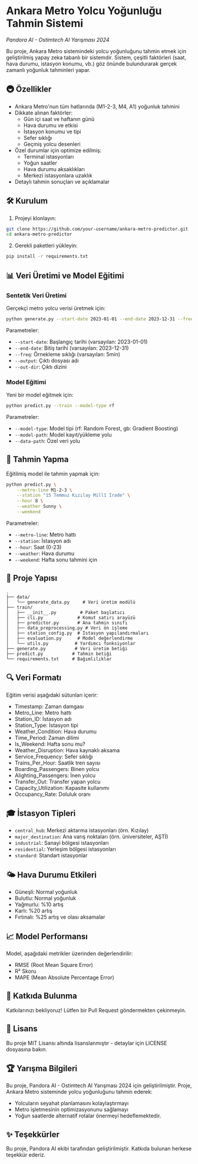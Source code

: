 # Ankara Metro Yolcu Yoğunluğu Tahmin Sistemi

*Pandora AI - Ostimtech AI Yarışması 2024*

Bu proje, Ankara Metro sistemindeki yolcu yoğunluğunu tahmin etmek için geliştirilmiş yapay zeka tabanlı bir sistemdir. Sistem, çeşitli faktörleri (saat, hava durumu, istasyon konumu, vb.) göz önünde bulundurarak gerçek zamanlı yoğunluk tahminleri yapar.

## 🚇 Özellikler

- Ankara Metro'nun tüm hatlarında (M1-2-3, M4, A1) yoğunluk tahmini
- Dikkate alınan faktörler:
  - Gün içi saat ve haftanın günü
  - Hava durumu ve etkisi
  - İstasyon konumu ve tipi
  - Sefer sıklığı
  - Geçmiş yolcu desenleri
- Özel durumlar için optimize edilmiş:
  - Terminal istasyonları
  - Yoğun saatler
  - Hava durumu aksaklıkları
  - Merkezi istasyonlara uzaklık
- Detaylı tahmin sonuçları ve açıklamalar

## 🛠️ Kurulum

1. Projeyi klonlayın:
```bash
git clone https://github.com/your-username/ankara-metro-predictor.git
cd ankara-metro-predictor
```

2. Gerekli paketleri yükleyin:
```bash
pip install -r requirements.txt
```

## 📊 Veri Üretimi ve Model Eğitimi

### Sentetik Veri Üretimi

Gerçekçi metro yolcu verisi üretmek için:

```bash
python generate.py --start-date 2023-01-01 --end-date 2023-12-31 --freq 5min
```

Parametreler:
- `--start-date`: Başlangıç tarihi (varsayılan: 2023-01-01)
- `--end-date`: Bitiş tarihi (varsayılan: 2023-12-31)
- `--freq`: Örnekleme sıklığı (varsayılan: 5min)
- `--output`: Çıktı dosyası adı
- `--out-dir`: Çıktı dizini

### Model Eğitimi

Yeni bir model eğitmek için:

```bash
python predict.py --train --model-type rf
```

Parametreler:
- `--model-type`: Model tipi (rf: Random Forest, gb: Gradient Boosting)
- `--model-path`: Model kayıt/yükleme yolu
- `--data-path`: Özel veri yolu

## 🎯 Tahmin Yapma

Eğitilmiş model ile tahmin yapmak için:

```bash
python predict.py \
    --metro-line M1-2-3 \
    --station "15 Temmuz Kızılay Millî İrade" \
    --hour 8 \
    --weather Sunny \
    --weekend
```

Parametreler:
- `--metro-line`: Metro hattı
- `--station`: İstasyon adı
- `--hour`: Saat (0-23)
- `--weather`: Hava durumu
- `--weekend`: Hafta sonu tahmini için

## 📁 Proje Yapısı

```
.
├── data/
│   └── generate_data.py     # Veri üretim modülü
├── train/
│   ├── __init__.py         # Paket başlatıcı
│   ├── cli.py             # Komut satırı arayüzü
│   ├── predictor.py       # Ana tahmin sınıfı
│   ├── data_preprocessing.py # Veri ön işleme
│   ├── station_config.py  # İstasyon yapılandırmaları
│   ├── evaluation.py      # Model değerlendirme
│   └── utils.py          # Yardımcı fonksiyonlar
├── generate.py           # Veri üretim betiği
├── predict.py           # Tahmin betiği
└── requirements.txt     # Bağımlılıklar
```

## 🔍 Veri Formatı

Eğitim verisi aşağıdaki sütunları içerir:
- Timestamp: Zaman damgası
- Metro_Line: Metro hattı
- Station_ID: İstasyon adı
- Station_Type: İstasyon tipi
- Weather_Condition: Hava durumu
- Time_Period: Zaman dilimi
- Is_Weekend: Hafta sonu mu?
- Weather_Disruption: Hava kaynaklı aksama
- Service_Frequency: Sefer sıklığı
- Trains_Per_Hour: Saatlik tren sayısı
- Boarding_Passengers: Binen yolcu
- Alighting_Passengers: İnen yolcu
- Transfer_Out: Transfer yapan yolcu
- Capacity_Utilization: Kapasite kullanımı
- Occupancy_Rate: Doluluk oranı

## 🎓 İstasyon Tipleri

- `central_hub`: Merkezi aktarma istasyonları (örn. Kızılay)
- `major_destination`: Ana varış noktaları (örn. üniversiteler, AŞTİ)
- `industrial`: Sanayi bölgesi istasyonları
- `residential`: Yerleşim bölgesi istasyonları
- `standard`: Standart istasyonlar

## 🌤️ Hava Durumu Etkileri

- Güneşli: Normal yoğunluk
- Bulutlu: Normal yoğunluk
- Yağmurlu: %10 artış
- Karlı: %20 artış
- Fırtınalı: %25 artış ve olası aksamalar

## 📈 Model Performansı

Model, aşağıdaki metrikler üzerinden değerlendirilir:
- RMSE (Root Mean Square Error)
- R² Skoru
- MAPE (Mean Absolute Percentage Error)

## 👥 Katkıda Bulunma

Katkılarınızı bekliyoruz! Lütfen bir Pull Request göndermekten çekinmeyin.

## 📄 Lisans

Bu proje MIT Lisansı altında lisanslanmıştır - detaylar için LICENSE dosyasına bakın.

## 🏆 Yarışma Bilgileri

Bu proje, Pandora AI - Ostimtech AI Yarışması 2024 için geliştirilmiştir. Proje, Ankara Metro sisteminde yolcu yoğunluğunu tahmin ederek:
- Yolcuların seyahat planlamasını kolaylaştırmayı
- Metro işletmesinin optimizasyonunu sağlamayı
- Yoğun saatlerde alternatif rotalar önermeyi
hedeflemektedir.

## ✨ Teşekkürler

Bu proje, Pandora AI ekibi tarafından geliştirilmiştir. Katkıda bulunan herkese teşekkür ederiz.
